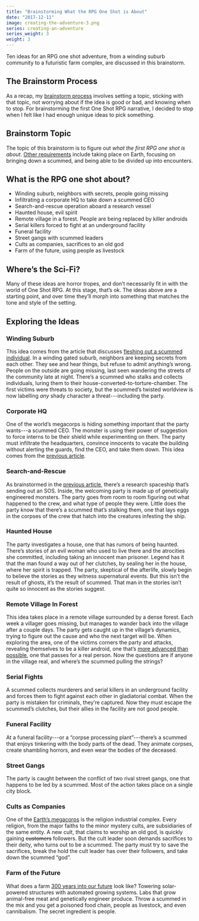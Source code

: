 ```yaml
---
title: "Brainstorming What the RPG One Shot is About"
date: "2017-12-11"
image: creating-the-adventure-3.png
series: creating-an-adventure
series_weight: 3
weight: 3
---
```


Ten ideas for an RPG one shot adventure, from a winding suburb community to a futuristic farm complex, are discussed in this brainstorm.<!--more-->

## The Brainstorm Process
As a recap, my [brainstorm process](/blog/creating-the-setting/brainstorming-a-cure/) involves setting a topic, sticking with that topic, not worrying about if the idea is good or bad, and knowing when to stop. For brainstorming the first One Shot RPG narrative, I decided to stop when I felt like I had enough unique ideas to pick something.

## Brainstorm Topic
The topic of this brainstorm is to figure out _what the first RPG one shot is about_. [Other requirements](/blog/creating-an-adventure/goals-for-a-one-shot/) include taking place on Earth, focusing on bringing down a scummed, and being able to be divided up into encounters.

## What is the RPG one shot about?
- Winding suburb, neighbors with secrets, people going missing
- Infiltrating a corporate HQ to take down a scummed CEO
- Search-and-rescue operation aboard a research vessel
- Haunted house, evil spirit
- Remote village in a forest. People are being replaced by killer androids
- Serial killers forced to fight at an underground facility
- Funeral facility
- Street gangs with scummed leaders
- Cults as companies, sacrifices to an old god
- Farm of the future, using people as livestock

## Where’s the Sci-Fi?
Many of these ideas are horror tropes, and don’t necessarily fit in with the world of One Shot RPG. At this stage, that’s ok. The ideas above are a starting point, and over time they’ll morph into something that matches the tone and style of the setting.

## Exploring the Ideas

### Winding Suburb
This idea comes from the article that discusses [fleshing out a scummed individual](/blog/creating-the-setting/expanding-upon-scum-and-horror/#example-of-a-scummed-individual). In a winding gated suburb, neighbors are keeping secrets from each other. They see and hear things, but refuse to admit anything’s wrong. People on the outside are going missing, last seen wandering the streets of the community late at night. There’s a scummed who stalks and collects individuals, luring them to their house-converted-to-torture-chamber. The first victims were threats to society, but the scummed’s twisted worldview is now labelling _any_ shady character a threat---including the party.

### Corporate HQ
One of the world’s megacorps is hiding something important that the party wants---a scummed CEO. The monster is using their power of suggestion to force interns to be their shield while experimenting on them. The party must infiltrate the headquarters, convince innocents to vacate the building without alerting the guards, find the CEO, and take them down. This idea comes from the [previous article](/blog/creating-an-adventure/adventure-parts/#adventure-narrative-tone-and-goal).

### Search-and-Rescue
As brainstormed in the [previous article](/blog/creating-an-adventure/adventure-parts/#setting-and-map), there’s a research spaceship that’s sending out an SOS. Inside, the welcoming party is made up of genetically engineered monsters. The party goes from room to room figuring out what happened to the crew, and what type of people they were. Little does the party know that there’s a scummed that’s stalking them, one that lays eggs in the corpses of the crew that hatch into the creatures infesting the ship.

### Haunted House
The party investigates a house, one that has rumors of being haunted. There’s stories of an evil woman who used to live there and the atrocities she committed, including taking an innocent man prisoner. Legend has it that the man found a way out of her clutches, by sealing her in the house, where her spirit is trapped. The party, skeptical of the afterlife, slowly begin to believe the stories as they witness supernatural events. But this isn’t the result of ghosts, it’s the result of scummed. That man in the stories isn’t quite so innocent as the stories suggest.

### Remote Village In Forest
This idea takes place in a remote village surrounded by a dense forest. Each week a villager goes missing, but manages to wander back into the village after a couple days. The party gets caught up in the village’s dynamics, trying to figure out the cause and who the next target will be. When exploring the area, one of the victims corners the party and attacks, revealing themselves to be a killer android, one that’s [more advanced than possible](/blog/creating-the-characters/robots-androids-cyborgs/#robots-and-androids), one that passes for a real person. Now the questions are if anyone in the village real, and where’s the scummed pulling the strings?

### Serial Fights
A scummed collects murderers and serial killers in an underground facility and forces them to fight against each other in gladiatorial combat. When the party is mistaken for criminals, they’re captured. Now they must escape the scummed’s clutches, but their allies in the facility are not good people.

### Funeral Facility
At a funeral facility---or a “corpse processing plant”---there’s a scummed that enjoys tinkering with the body parts of the dead. They animate corpses, create shambling horrors, and even wear the bodies of the deceased.

### Street Gangs
The party is caught between the conflict of two rival street gangs, one that happens to be led by a scummed. Most of the action takes place on a single city block.

### Cults as Companies
One of the [Earth’s megacorps](/blog/creating-the-setting/planets-and-races/#earth) is the religion industrial complex. Every religion, from the major faiths to the minor mystery cults, are subsidiaries of the same entity. A new cult, that claims to worship an old god, is quickly gaining ~~customers~~ followers. But the cult leader soon demands sacrifices to their deity, who turns out to be a scummed. The party must try to save the sacrifices, break the hold the cult leader has over their followers, and take down the scummed “god”.

### Farm of the Future
What does a farm [300 years into our future](/blog/creating-the-setting/technology-and-the-military/#timeframe) look like? Towering solar-powered structures with automated growing systems. Labs that grow animal-free meat and genetically engineer produce. Throw a scummed in the mix and you get a poisoned food chain, people as livestock, and even cannibalism. The secret ingredient is people.
